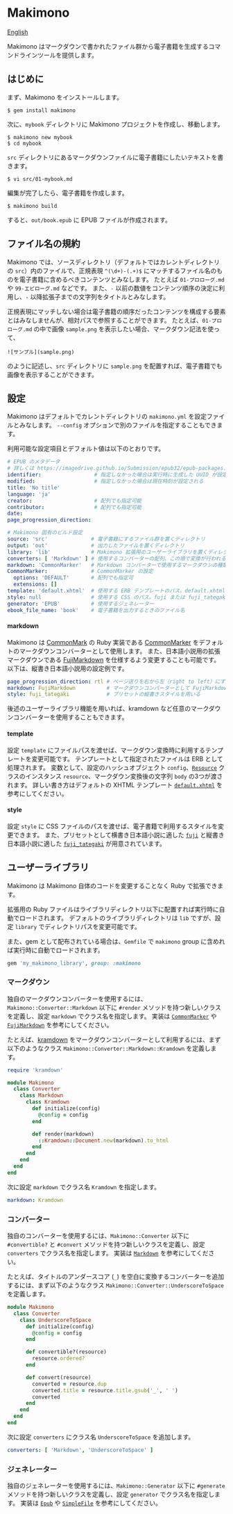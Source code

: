 # Makimono

[English](README.md)

Makimono はマークダウンで書かれたファイル群から電子書籍を生成するコマンドラインツールを提供します。

## はじめに

まず、Makimono をインストールします。

    $ gem install makimono

次に、`mybook` ディレクトリに Makimono プロジェクトを作成し、移動します。

    $ makimono new mybook
    $ cd mybook

`src` ディレクトリにあるマークダウンファイルに電子書籍にしたいテキストを書きます。

    $ vi src/01-mybook.md

編集が完了したら、電子書籍を作成します。

    $ makimono build

すると、`out/book.epub` に EPUB ファイルが作成されます。

## ファイル名の規約

Makimono では、ソースディレクトリ（デフォルトではカレントディレクトリの `src`）内のファイルで、正規表現 `^(\d+)-(.+)$` にマッチするファイル名のものを電子書籍に含めるべきコンテンツとみなします。
たとえば `01-プロローグ.md` や `99-エピローグ.md` などです。
また、`-` 以前の数値をコンテンツ順序の決定に利用し、`-` 以降拡張子までの文字列をタイトルとみなします。

正規表現にマッチしない場合は電子書籍の順序だったコンテンツを構成する要素とはみなしませんが、相対パスで参照することができます。
たとえば、`01-プロローグ.md` の中で画像 `sample.png` を表示したい場合、マークダウン記法を使って、

```
![サンプル](sample.png)
```

のように記述し、`src` ディレクトリに `sample.png` を配置すれば、電子書籍でも画像を表示することができます。

## 設定

Makimono はデフォルトでカレントディレクトリの `makimono.yml` を設定ファイルとみなします。
`--config` オプションで別のファイルを指定することもできます。

利用可能な設定項目とデフォルト値は以下のとおりです。

```yaml
# EPUB のメタデータ
# 詳しくは https://imagedrive.github.io/Submission/epub32/epub-packages.html を参照
identifier:                 # 指定しなかった場合は実行時に生成した UUID が設定される 
modified:                   # 指定しなかった場合は現在時刻が設定される
title: 'No title'
language: 'ja'
creator:                    # 配列でも指定可能
contributor:                # 配列でも指定可能
date:
page_progression_direction:

# Makimono 固有のビルド設定
source: 'src'              # 電子書籍にするファイル群を置くディレクトリ
output: 'out'              # 出力したファイルを置くディレクトリ
library: 'lib'             # Makimono 拡張用のユーザーライブラリを置くディレクトリ
converters: [ 'Markdown' ] # 使用するコンバーターの配列。この順で変換が行われる
markdown: 'CommonMarker'   # Markdown コンバーターで使用するマークダウンの種類。デフォルトは CommonMarker で FujiMarkdown も利用可能
CommonMarker:              # CommonMarker の設定
  options: 'DEFAULT'       # 配列でも指定可
  extensions: []
template: 'default.xhtml'  # 使用する ERB テンプレートのパス。default.xhtml を指定した場合はプリセットが適用される
style: null                # 使用する CSS のパス。fuji または fuji_tategaki を指定した場合はプリセットが適用される
generator: 'EPUB'          # 使用するジェネレーター
ebook_file_name: 'book'    # 電子書籍を出力するときのファイル名
```

#### markdown

Makimono は [CommonMark](https://commonmark.org/) の Ruby 実装である [CommonMarker](https://github.com/gjtorikian/commonmarker) をデフォルトのマークダウンコンバーターとして使用します。
また、日本語小説用の拡張マークダウンである [FujiMarkdown](https://github.com/fuji-nakahara/fuji_markdown) を仕様するよう変更することも可能です。
以下は、縦書き日本語小説用の設定例です。

```yaml
page_progression_direction: rtl # ページ送りを右から左（right to left）にする
markdown: FujiMarkdown          # マークダウンコンバーターとして FujiMarkdown を使用する
style: fuji_tategaki            # プリセットの縦書きスタイルを用いる
```

後述のユーザーライブラリ機能を用いれば、kramdown など任意のマークダウンコンバーターを使用することもできます。 

#### template

設定 `template` にファイルパスを渡せば、マークダウン変換時に利用するテンプレートを変更可能です。
テンプレートとして指定されたファイルは ERB として処理されます。
変数として、設定のハッシュオブジェクト `config`、[`Resource`](lib/makimono/resource.rb) クラスのインスタンス `resource`、マークダウン変換後の文字列 `body` の3つが渡されます。
詳しい書き方はデフォルトの XHTML テンプレート [`default.xhtml`](lib/templates/default.xhtml.erb) を参考にしてください。

#### style

設定 `style` に CSS ファイルのパスを渡せば、電子書籍で利用するスタイルを変更できます。
また、プリセットとして横書き日本語小説に適した [`fuji`](lib/styles/fuji.css) と縦書き日本語小説に適した [`fuji_tategaki`](lib/styles/fuji_tategaki.css) が用意されています。

## ユーザーライブラリ

Makimono は Makimono 自体のコードを変更することなく Ruby で拡張できます。

拡張用の Ruby ファイルはライブラリディレクトリ以下に配置すれば実行時に自動でロードされます。
デフォルトのライブラリディレクトリは `lib` ですが、設定 `library` でディレクトリパスを変更可能です。

また、gem として配布されている場合は、`Gemfile` で `makimono` group に含めれば実行時に自動でロードされます。

```ruby
gem 'my_makimono_library', group: :makimono
```

### マークダウン

独自のマークダウンコンバーターを使用するには、`Makimono::Converter::Markdown` 以下に `#render` メソッドを持つ新しいクラスを定義し、設定 `markdown` でクラス名を指定します。
実装は [`CommonMarker`](lib/makimono/converter/markdown/commonmarker.rb) や [`FujiMarkdown`](lib/makimono/converter/markdown/fuji_markdown.rb) を参考にしてください。

たとえば、[kramdown](https://github.com/gettalong/kramdown) をマークダウンコンバーターとして利用するには、まず以下のようなクラス `Makimono::Converter::Markdown::Kramdown` を定義します。

```ruby
require 'kramdown'

module Makimono
  class Converter
    class Markdown
      class Kramdown
        def initialize(config)
          @config = config
        end

        def render(markdown)
          ::Kramdown::Document.new(markdown).to_html
        end
      end
    end
  end
end
```

次に設定 `markdown` でクラス名 `Kramdown` を指定します。

```yaml
markdown: Kramdown
```

### コンバーター

独自のコンバーターを使用するには、`Makimono::Converter` 以下に `#convertible?` と `#convert` メソッドを持つ新しいクラスを定義し、設定 `converters` でクラス名を指定します。
実装は [`Markdown`](lib/makimono/converter/markdown.rb) を参考にしてください。

たとえば、タイトルのアンダースコア (`_`) を空白に変換するコンバーターを追加するには、まず以下のようなクラス `Makimono::Converter::UnderscoreToSpace` を定義します。

```ruby
module Makimono
  class Converter
    class UnderscoreToSpace
      def initialize(config)
        @config = config
      end

      def convertible?(resource)
        resource.ordered?
      end

      def convert(resource)
        converted = resource.dup
        converted.title = resource.title.gsub('_', ' ')
        converted
      end
    end
  end
end
```

次に設定 `converters` にクラス名 `UnderscoreToSpace` を追加します。

```yaml
converters: [ 'Markdown', 'UnderscoreToSpace' ]
```

### ジェネレーター

独自のジェネレーターを使用するには、`Makimono::Generator` 以下に `#generate` メソッドを持つ新しいクラスを定義し、設定 `generator` でクラス名を指定します。
実装は [`Epub`](lib/makimono/generator/epub.rb) や [`SimpleFile`](lib/makimono/generator/simple_file.rb) を参考にしてください。
